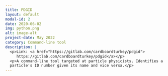 ```yaml
---
title: PDGID
layout: default
modal-id: 2
date: 2020-06-02
img: python.png
alt: image-alt
project-date: May 2022
category: Command-line tool
description: |
  <p>Link: <a href="https://gitlab.com/cardboardturkey/pdgid">
     https://gitlab.com/cardboardturkey/pdgid</a></p>
  <p>A command-line tool targeted at particle physicists. Identifies a
  particle's ID number given its name and vice versa.</p>
---
```

